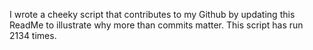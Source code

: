 I wrote a cheeky script that contributes to my Github by updating this ReadMe to illustrate why more than commits matter. This script has run 2134 times.
